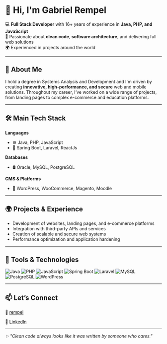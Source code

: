 # 👋 Hi, I'm Gabriel Rempel

💻 **Full Stack Developer** with 16+ years of experience in **Java, PHP, and JavaScript**  
🧠 Passionate about **clean code**, **software architecture**, and delivering full web solutions  
🌍 Experienced in projects around the world

---

## 🚀 About Me

I hold a degree in Systems Analysis and Development and I'm driven by creating **innovative, high-performance, and secure** web and mobile solutions. Throughout my career, I’ve worked on a wide range of projects, from landing pages to complex e-commerce and education platforms.

---

## 🛠️ Main Tech Stack

**Languages**  
- ⚙️ Java, PHP, JavaScript  
- 🐘 Spring Boot, Laravel, ReactJs

**Databases**  
- 🛢️ Oracle, MySQL, PostgreSQL

**CMS & Platforms**  
- 🧩 WordPress, WooCommerce, Magento, Moodle

---

## 🌍 Projects & Experience

- Development of websites, landing pages, and e-commerce platforms  
- Integration with third-party APIs and services  
- Creation of scalable and secure web systems  
- Performance optimization and application hardening

---

## 🧰 Tools & Technologies

![Java](https://img.shields.io/badge/Java-ED8B00?style=flat&logo=java&logoColor=white)
![PHP](https://img.shields.io/badge/PHP-777BB4?style=flat&logo=php&logoColor=white)
![JavaScript](https://img.shields.io/badge/JavaScript-F7DF1E?style=flat&logo=javascript&logoColor=black)
![Spring Boot](https://img.shields.io/badge/Spring_Boot-6DB33F?style=flat&logo=spring-boot&logoColor=white)
![Laravel](https://img.shields.io/badge/Laravel-F55247?style=flat&logo=laravel&logoColor=white)
![MySQL](https://img.shields.io/badge/MySQL-00758F?style=flat&logo=mysql&logoColor=white)
![PostgreSQL](https://img.shields.io/badge/PostgreSQL-336791?style=flat&logo=postgresql&logoColor=white)
![WordPress](https://img.shields.io/badge/WordPress-21759B?style=flat&logo=wordpress&logoColor=white)

---

## 📫 Let’s Connect

🔗 [rempel](https://me.hidev.cc/u/rempel)

🔗 [LinkedIn](https://www.linkedin.com/in/gabrielrempel/)  

---

_✨ "Clean code always looks like it was written by someone who cares."_  
